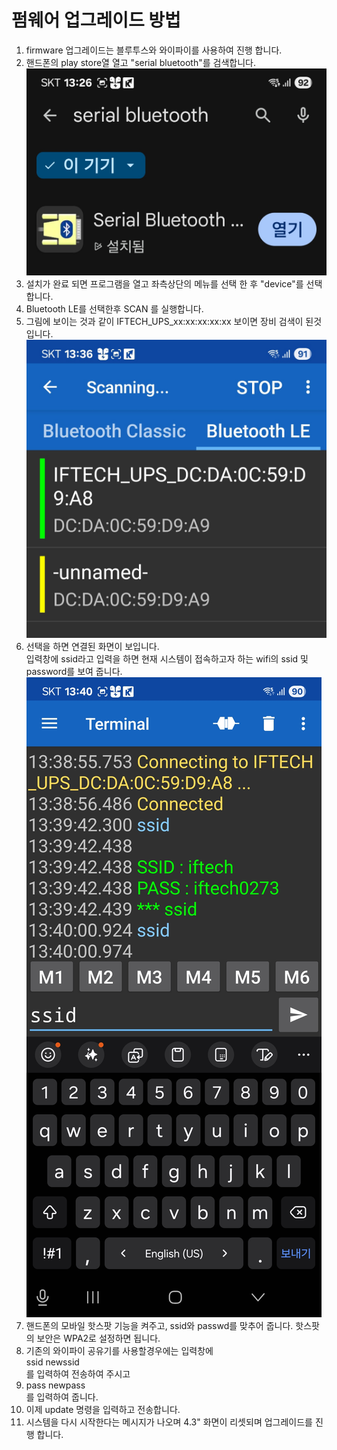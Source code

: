# 펌웨어 업그레이드 방법
1. firmware 업그레이드는 블루투스와 와이파이를 사용하여 진행 합니다.
2. 핸드폰의 play store열 열고 "serial bluetooth"를 검색합니다. 
![serial bluetooth](image/image_1.jpg)
3. 설치가 완료 되면 프로그램을 열고 좌측상단의 메뉴를 선택 한 후 "device"를 선택합니다. 
4. Bluetooth LE를 선택한후 SCAN 를 실행합니다. 
5. 그림에 보이는 것과 같이 IFTECH_UPS_xx:xx:xx:xx:xx 보이면 장비 검색이 된것입니다. 
![serial bluetooth](image/image_2.jpg)
6. 선택을 하면 연결된 화면이 보입니다.   
   입력창에 ssid라고 입력을 하면 현재 시스템이 접속하고자 하는 wifi의 
   ssid 및 password를 보여 줍니다. 
![serial bluetooth](image/image_3.jpg)
7. 핸드폰의 모바일 핫스팟 기능을 켜주고, ssid와 passwd를 맞추어 줍니다. 
   핫스팟의 보안은 WPA2로 설정하면 됩니다.
8. 기존의 와이파이 공유기를 사용할경우에는 입력창에   
   ssid newssid   
   를 입력하여 전송하여 주시고
9. pass newpass   
   를 입력하여 줍니다. 
10. 이제 update 명령을 입력하고 전송합니다. 
11. 시스템을 다시 시작한다는 메시지가 나오며 4.3" 화면이 리셋되며 업그레이드를 진행 합니다. 

  
   




